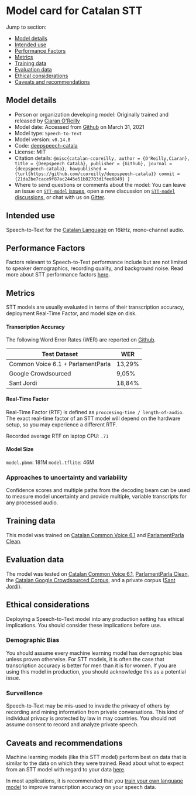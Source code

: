 # Model card for Catalan STT

Jump to section:

- [Model details](#model-details)
- [Intended use](#intended-use)
- [Performance Factors](#performance-factors)
- [Metrics](#metrics)
- [Training data](#training-data)
- [Evaluation data](#evaluation-data)
- [Ethical considerations](#ethical-considerations)
- [Caveats and recommendations](#caveats-and-recommendations)

## Model details

- Person or organization developing model: Originally trained and released by [Ciaran O'Reilly](https://github.com/ccoreilly)
- Model date: Accessed from [Github](https://github.com/ccoreilly/deepspeech-catala/releases/tag/0.14.0) on March 31, 2021
- Model type: `Speech-to-Text`
- Model version: `v0.14.0`
- Code: [deepspeech-catala](https://github.com/ccoreilly/deepspeech-catala)
- License: MIT
- Citation details: `@misc{catalan-ccoreilly,
author = {O'Reilly,Ciaran},
title = {Deepspeech Català},
publisher = {Github},
journal = {deepspeech-catala},
howpublished = {\url{https://github.com/ccoreilly/deepspeech-catala}}
commit = {21da2be7cace9f87ac2445e51b82703d1fee0849}
}`
- Where to send questions or comments about the model: You can leave an issue on [`STT-model` issues](https://github.com/coqui-ai/STT-models/issues), open a new discussion on [`STT-model` discussions](https://github.com/coqui-ai/STT-models/discussions), or chat with us on [Gitter](https://gitter.im/coqui-ai/).

## Intended use

Speech-to-Text for the [Catalan Language](https://en.wikipedia.org/wiki/catalan_language) on 16kHz, mono-channel audio.

## Performance Factors

Factors relevant to Speech-to-Text performance include but are not limited to speaker demographics, recording quality, and background noise. Read more about STT performance factors [here](https://stt.readthedocs.io/en/latest/DEPLOYMENT.html#how-will-a-model-perform-on-my-data).

## Metrics

STT models are usually evaluated in terms of their transcription accuracy, deployment Real-Time Factor, and model size on disk.

#### Transcription Accuracy

The following Word Error Rates (WER) are reported on [Github](https://github.com/ccoreilly/deepspeech-catala#wer-del-dataset-test-de-cada-model).

|Test Dataset | WER|
|-------------|----|
|Common Voice 6.1 + ParlamentParla | 13,29\%|
|Google Crowdsourced | 9,05\%|
|Sant Jordi | 18,84\%|

#### Real-Time Factor

Real-Time Factor (RTF) is defined as `proccesing-time / length-of-audio`. The exact real-time factor of an STT model will depend on the hardware setup, so you may experience a different RTF.

Recorded average RTF on laptop CPU: `.71`

#### Model Size

`model.pbmm`: 181M
`model.tflite`: 46M

### Approaches to uncertainty and variability

Confidence scores and multiple paths from the decoding beam can be used to measure model uncertainty and provide multiple, variable transcripts for any processed audio.

## Training data

This model was trained on [Catalan Common Voice 6.1](commonvoice.mozilla.org/datasets) and [ParlamentParla Clean](https://www.openslr.org/59/).

## Evaluation data

The model was tested on [Catalan Common Voice 6.1](commonvoice.mozilla.org/datasets), [ParlamentParla Clean](https://www.openslr.org/59/), the [Catalan Google Crowdsourced Corpus](https://www.openslr.org/69/), and a private corpus ([Sant Jordi](https://github.com/ccoreilly/deepspeech-catala#corpus-emprats)).

## Ethical considerations

Deploying a Speech-to-Text model into any production setting has ethical implications. You should consider these implications before use.

### Demographic Bias

You should assume every machine learning model has demographic bias unless proven otherwise. For STT models, it is often the case that transcription accuracy is better for men than it is for women. If you are using this model in production, you should acknowledge this as a potential issue.

### Surveillence

Speech-to-Text may be mis-used to invade the privacy of others by recording and mining information from private conversations. This kind of individual privacy is protected by law in may countries. You should not assume consent to record and analyze private speech.

## Caveats and recommendations

Machine learning models (like this STT model) perform best on data that is similar to the data on which they were trained. Read about what to expect from an STT model with regard to your data [here](https://stt.readthedocs.io/en/latest/DEPLOYMENT.html#how-will-a-model-perform-on-my-data). 

In most applications, it is recommended that you [train your own language model](https://stt.readthedocs.io/en/latest/LANGUAGE_MODEL.html) to improve transcription accuracy on your speech data.
